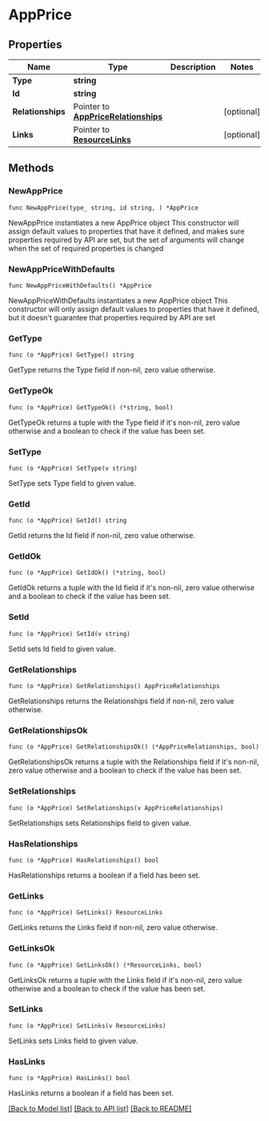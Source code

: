 # AppPrice

## Properties

Name | Type | Description | Notes
------------ | ------------- | ------------- | -------------
**Type** | **string** |  | 
**Id** | **string** |  | 
**Relationships** | Pointer to [**AppPriceRelationships**](AppPriceRelationships.md) |  | [optional] 
**Links** | Pointer to [**ResourceLinks**](ResourceLinks.md) |  | [optional] 

## Methods

### NewAppPrice

`func NewAppPrice(type_ string, id string, ) *AppPrice`

NewAppPrice instantiates a new AppPrice object
This constructor will assign default values to properties that have it defined,
and makes sure properties required by API are set, but the set of arguments
will change when the set of required properties is changed

### NewAppPriceWithDefaults

`func NewAppPriceWithDefaults() *AppPrice`

NewAppPriceWithDefaults instantiates a new AppPrice object
This constructor will only assign default values to properties that have it defined,
but it doesn't guarantee that properties required by API are set

### GetType

`func (o *AppPrice) GetType() string`

GetType returns the Type field if non-nil, zero value otherwise.

### GetTypeOk

`func (o *AppPrice) GetTypeOk() (*string, bool)`

GetTypeOk returns a tuple with the Type field if it's non-nil, zero value otherwise
and a boolean to check if the value has been set.

### SetType

`func (o *AppPrice) SetType(v string)`

SetType sets Type field to given value.


### GetId

`func (o *AppPrice) GetId() string`

GetId returns the Id field if non-nil, zero value otherwise.

### GetIdOk

`func (o *AppPrice) GetIdOk() (*string, bool)`

GetIdOk returns a tuple with the Id field if it's non-nil, zero value otherwise
and a boolean to check if the value has been set.

### SetId

`func (o *AppPrice) SetId(v string)`

SetId sets Id field to given value.


### GetRelationships

`func (o *AppPrice) GetRelationships() AppPriceRelationships`

GetRelationships returns the Relationships field if non-nil, zero value otherwise.

### GetRelationshipsOk

`func (o *AppPrice) GetRelationshipsOk() (*AppPriceRelationships, bool)`

GetRelationshipsOk returns a tuple with the Relationships field if it's non-nil, zero value otherwise
and a boolean to check if the value has been set.

### SetRelationships

`func (o *AppPrice) SetRelationships(v AppPriceRelationships)`

SetRelationships sets Relationships field to given value.

### HasRelationships

`func (o *AppPrice) HasRelationships() bool`

HasRelationships returns a boolean if a field has been set.

### GetLinks

`func (o *AppPrice) GetLinks() ResourceLinks`

GetLinks returns the Links field if non-nil, zero value otherwise.

### GetLinksOk

`func (o *AppPrice) GetLinksOk() (*ResourceLinks, bool)`

GetLinksOk returns a tuple with the Links field if it's non-nil, zero value otherwise
and a boolean to check if the value has been set.

### SetLinks

`func (o *AppPrice) SetLinks(v ResourceLinks)`

SetLinks sets Links field to given value.

### HasLinks

`func (o *AppPrice) HasLinks() bool`

HasLinks returns a boolean if a field has been set.


[[Back to Model list]](../README.md#documentation-for-models) [[Back to API list]](../README.md#documentation-for-api-endpoints) [[Back to README]](../README.md)


